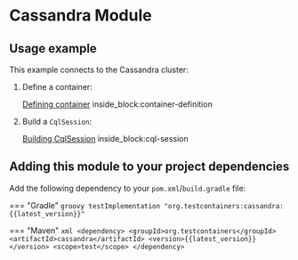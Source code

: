 # Cassandra Module

## Usage example

This example connects to the Cassandra cluster:

1. Define a container:
   <!--codeinclude-->
   [Defining container](../../../modules/cassandra/src/test/java/org/testcontainers/cassandra/CassandraDriver4Test.java) inside_block:container-definition
   <!--/codeinclude-->

2. Build a `CqlSession`:
   <!--codeinclude-->
   [Building CqlSession](../../../modules/cassandra/src/test/java/org/testcontainers/cassandra/CassandraDriver4Test.java) inside_block:cql-session
   <!--/codeinclude-->

## Adding this module to your project dependencies

Add the following dependency to your `pom.xml`/`build.gradle` file:

=== "Gradle"
    ```groovy
    testImplementation "org.testcontainers:cassandra:{{latest_version}}"
    ```

=== "Maven"
    ```xml
    <dependency>
        <groupId>org.testcontainers</groupId>
        <artifactId>cassandra</artifactId>
        <version>{{latest_version}}</version>
        <scope>test</scope>
    </dependency>
    ```
